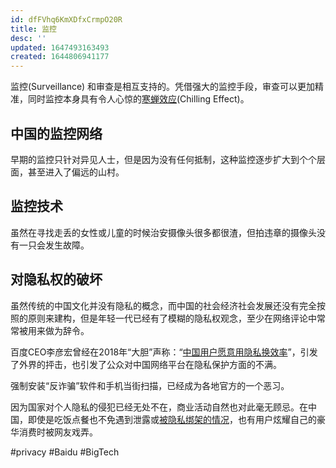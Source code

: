 ```yaml
---
id: dfFVhq6KmXDfxCrmpO20R
title: 监控
desc: ''
updated: 1647493163493
created: 1644806941177
---
```



监控(Surveillance) 和审查是相互支持的。凭借强大的监控手段，审查可以更加精准，同时监控本身具有令人心惊的[寒蝉效应](https://zh.wikipedia.org/wiki/%E5%AF%92%E8%9F%AC%E6%95%88%E6%87%89)(Chilling Effect)。

## 中国的监控网络

早期的监控只针对异见人士，但是因为没有任何抵制，这种监控逐步扩大到个个层面，甚至进入了偏远的山村。


## 监控技术

虽然在寻找走丢的女性或儿童的时候治安摄像头很多都很渣，但拍违章的摄像头没有一只会发生故障。


## 对隐私权的破坏

虽然传统的中国文化并没有隐私的概念，而中国的社会经济社会发展还没有完全按照的原则来建构，但是年轻一代已经有了模糊的隐私权观念，至少在网络评论中常常被用来做为辞令。

百度CEO李彦宏曾经在2018年“大胆”声称：“[中国用户愿意用隐私换效率](https://chinadigitaltimes.net/chinese/581631.html)”，引发了外界的抨击，也引发了公众对中国网络平台在隐私保护方面的不满。

强制安装“反诈骗”软件和手机当街扫描，已经成为各地官方的一个恶习。

因为国家对个人隐私的侵犯已经无处不在，商业活动自然也对此毫无顾忌。在中国，即使是吃饭点餐也不免遇到泄露或[被隐私绑架的情况](https://web.archive.org/web/2/https://www.ithome.com/0/608/140.htm)，也有用户炫耀自己的豪华消费时被网友戏弄。

#privacy #Baidu #BigTech 